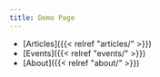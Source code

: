 ```yaml
---
title: Demo Page
---
```

* [Articles]({{< relref "articles/" >}})
* [Events]({{< relref "events/" >}})
* [About]({{< relref "about/" >}})
